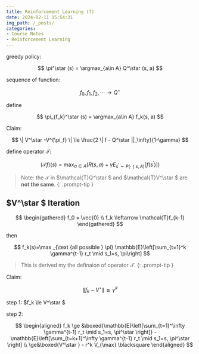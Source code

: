 ```yaml
---
title: Reinforcement Learning (7)
date: 2024-02-11 15:54:31
img_path: /_posts/
categories:
- Course Notes
- Reinforcement Learning
---
```


greedy policy:

$$
\pi^\star (s) = \argmax_{a\in A} Q^\star (s, a)
$$

sequence of function:

$$
f_0, f_1, f_2, \cdots \to Q^\star
$$

define

$$
\pi_{f_k}^\star (s) = \argmax_{a\in A} f_k(s, a)
$$

Claim:

$$
\| V^\star  -V^{\pi_f} \| \le \frac{2 \| f - Q^\star  ||_\infty}{1-\gamma}
$$

define operator $\mathcal{T}$:

$$
(\mathcal{T}f)(s)=\max_{a \in A}\left(R(s, a)+\gamma E_{s^{\prime} \sim P(\cdot \mid s, A)}\left[f\left(s^{\prime}\right)\right]\right)
$$

> Note:
> the $\mathcal{T}$ in $\mathcal{T}Q^\star $ and $\mathcal{T}V^\star $ are **not the same**.
{: .prompt-tip }

## $V^\star $ Iteration

$$
\begin{gathered}
    f_0 = \vec{0} \\
    f_k \leftarrow \mathcal{T}f_{k-1}
\end{gathered}
$$

then

$$
f_k(s)=\max _{\text {all possible } \pi} \mathbb{E}\left[\sum_{t=1}^k \gamma^{t-1} r_t \mid s_1=s, \pi\right]
$$

> This is derived my the definaion of operator $\mathcal{T}$.
{: .prompt-tip }

Claim:

$$
\| f_k  -V^\star  \| \lesssim \gamma^k
$$

step 1: $f_k \le V^\star $

step 2:

$$
\begin{aligned}
f_k \ge &\boxed{\mathbb{E}\left[\sum_{t=1}^\infty \gamma^{t-1} r_t \mid s_1=s, \pi^\star \right]} - \mathbb{E}\left[\sum_{t=k+1}^\infty \gamma^{t-1} r_t \mid s_1=s, \pi^\star \right] \\
\ge&\boxed{V^\star } - r^k V_{\max} \blacksquare
\end{aligned}
$$
